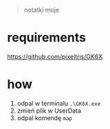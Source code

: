 > notatki moje

# requirements

https://github.com/pixeltris/GK6X

# how

1. odpal w terminalu `.\GK6X.exe`
1. zmień plik w UserData
1. odpal komendę `map`
